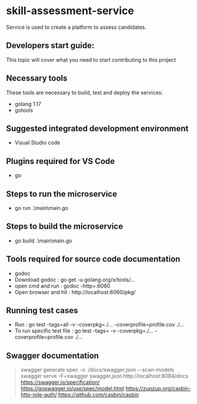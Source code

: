 # skill-assessment-service
Service is used to create a platform to assess candidates.

## Developers start guide:
This topic will cover what you need to start contributing to this project

## Necessary tools
These tools are necessary to build, test and deploy the services:
* golang 1.17
* gotools

## Suggested integrated development environment
* Visual Studio code

## Plugins required for VS Code
* go 

## Steps to run the microservice
* go run .\main\main.go

## Steps to build the microservice
* go build .\main\main.go

## Tools required for source code documentation
* godoc
* Download godoc : go get -u golang.org/x/tools/...
* open cmd and run : godoc -http=:6060
* Open browser and hit : http://localhost:6060/pkg/

## Running test cases
* Run : go test -tags=all  -v -coverpkg=./... -coverprofile=profile.cov ./...
* To run specific test file : go test -tags=<tag-name>  -v -coverpkg=./... -coverprofile=profile.cov ./...

## Swagger documentation
> swagger generate spec -o ./docs/swagger.json --scan-models
> swagger serve -F=swagger swagger.json
> http://localhost:8084/docs
> https://swagger.io/specification/
> https://goswagger.io/use/spec/model.html
> https://zupzup.org/casbin-http-role-auth/
> https://github.com/casbin/casbin
